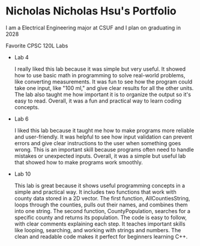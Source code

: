 # Nicholas Nicholas Hsu's Portfolio

I am a Electrical Engineering major at CSUF and I plan on graduating in 2028

Favorite CPSC 120L Labs

* Lab 4

  I really liked this lab because it was simple but very useful. It showed how to use basic math in programming to solve real-world problems, like converting measurements. It was fun to see how the program could take one input, like "100 ml," and give clear results for all the other units. The lab also taught me how important it is to organize the output so it's easy to read. Overall, it was a fun and practical way to learn coding concepts.

* Lab 6

  I liked this lab because it taught me how to make programs more reliable and user-friendly. It was helpful to see how input validation can prevent errors and give clear instructions to the user when something goes wrong. This is an important skill because programs often need to handle mistakes or unexpected inputs. Overall, it was a simple but useful lab that showed how to make programs work smoothly.

* Lab 10

  This lab is great because it shows useful programming concepts in a simple and practical way. It includes two functions that work with county data stored in a 2D vector. The first function, AllCountiesString, loops through the counties, pulls out their names, and combines them into one string. The second function, CountyPopulation, searches for a specific county and returns its population. The code is easy to follow, with clear comments explaining each step. It teaches important skills like looping, searching, and working with strings and numbers. The clean and readable code makes it perfect for beginners learning C++.
